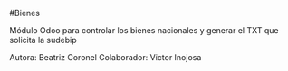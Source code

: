 #Bienes

Módulo Odoo para controlar los bienes nacionales y generar el TXT que solicita la sudebip

Autora: Beatriz Coronel
Colaborador: Victor Inojosa
